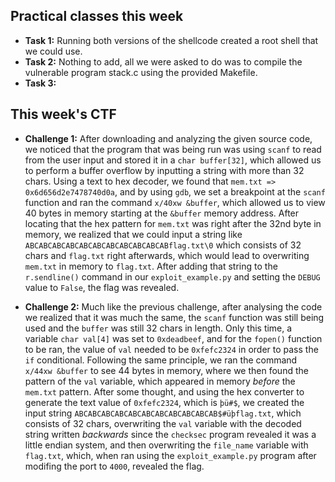 ## Practical classes this week

- **Task 1:** Running both versions of the shellcode created a root shell that we could use.
- **Task 2:** Nothing to add, all we were asked to do was to compile the vulnerable program stack.c using the provided Makefile.
- **Task 3:** 

## This week's CTF

- **Challenge 1:** After downloading and analyzing the given source code, we noticed that the program that was being run was using `scanf` to read from the user input and stored it in a `char buffer[32]`, which allowed us to perform a buffer overflow by inputting a string with more than 32 chars. Using a text to hex decoder, we found that `mem.txt => 0x6d656d2e7478740d0a`, and by using `gdb`, we set a breakpoint at the `scanf` function and ran the command `x/40xw &buffer`, which allowed us to view 40 bytes in memory starting at the `&buffer` memory address. After locating that the hex pattern for `mem.txt` was right after the 32nd byte in memory, we realized that we could input a string like `ABCABCABCABCABCABCABCABCABCABCABflag.txt\0` which consists of 32 chars and `flag.txt` right afterwards, which would lead to overwriting `mem.txt` in memory to `flag.txt`. After adding that string to the `r.sendline()` command in our `exploit_example.py` and setting the `DEBUG` value to `False`, the flag was revealed.

- **Challenge 2:** Much like the previous challenge, after analysing the code we realized that it was much the same, the `scanf` function was still being used and the `buffer` was still 32 chars in length. Only this time, a variable `char val[4]` was set to `0xdeadbeef`, and for the `fopen()` function to be ran, the value of `val` needed to be `0xfefc2324` in order to pass the `if` conditional. Following the same principle, we ran the command `x/44xw &buffer` to see 44 bytes in memory, where we then found the pattern of the `val` variable, which appeared in memory _before_ the `mem.txt` pattern. After some thought, and using the hex converter to generate the text value of `0xfefc2324`, which is `þü#$`, we created the input string `ABCABCABCABCABCABCABCABCABCABCAB$#üþflag.txt`, which consists of 32 chars, overwriting the `val` variable with the decoded string written _backwards_ since the `checksec` program revealed it was a little endian system, and then overwriting the `file_name` variable with `flag.txt`, which, when ran using the `exploit_example.py` program after modifing the port to `4000`, revealed the flag.

